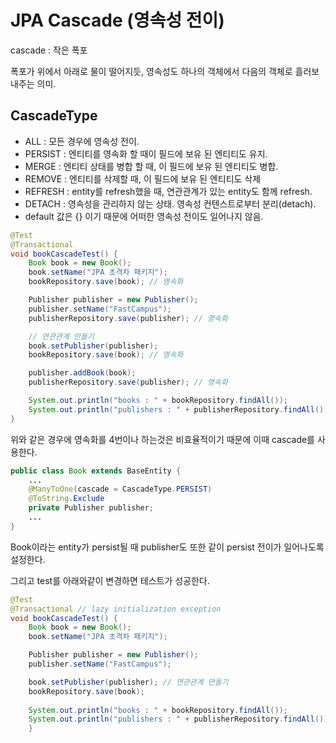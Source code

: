 # JPA Cascade (영속성 전이)

cascade : 작은 폭포

폭포가 위에서 아래로 물이 떨어지듯, 영속성도 하나의 객체에서 다음의 객체로 흘러보내주는 의미.

## CascadeType

- ALL : 모든 경우에 영속성 전이.
- PERSIST : 엔티티를 영속화 할 때이 필드에 보유 된 엔티티도 유지.
- MERGE : 엔티티 상태를 병합 할 때, 이 필드에 보유 된 엔티티도 병합.
- REMOVE : 엔티티를 삭제할 때, 이 필드에 보유 된 엔티티도 삭제
- REFRESH : entity를 refresh했을 때, 연관관계가 있는 entity도 함께 refresh.
- DETACH : 영속성을 관리하지 않는 상태. 영속성 컨텐스트로부터 분리(detach).
- default 값은 {} 이기 때문에 어떠한 영속성 전이도 일어나지 않음.

```java
@Test
@Transactional
void bookCascadeTest() {
    Book book = new Book();
    book.setName("JPA 초격차 패키지");
    bookRepository.save(book); // 영속화

    Publisher publisher = new Publisher();
    publisher.setName("FastCampus");
    publisherRepository.save(publisher); // 영속화

    // 연관관계 만들기
    book.setPublisher(publisher); 
    bookRepository.save(book); // 영속화

    publisher.addBook(book);
    publisherRepository.save(publisher); // 영속화

    System.out.println("books : " + bookRepository.findAll());
    System.out.println("publishers : " + publisherRepository.findAll());
}
```

위와 같은 경우에 영속화를 4번이나 하는것은 비효율적이기 때문에 이때 cascade를 사용한다.

```java
public class Book extends BaseEntity {
    ...
    @ManyToOne(cascade = CascadeType.PERSIST)
    @ToString.Exclude
    private Publisher publisher;
    ...
}
```

Book이라는 entity가 persist될 때 publisher도 또한 같이 persist 전이가 일어나도록 설정한다.

그리고 test를 아래와같이 변경하면 테스트가 성공한다.

```java
@Test
@Transactional // lazy initialization exception
void bookCascadeTest() {
    Book book = new Book();
    book.setName("JPA 초격차 패키지");

    Publisher publisher = new Publisher();
    publisher.setName("FastCampus");

    book.setPublisher(publisher); // 연관관계 만들기
    bookRepository.save(book);
    
    System.out.println("books : " + bookRepository.findAll());
    System.out.println("publishers : " + publisherRepository.findAll());
    }
```
